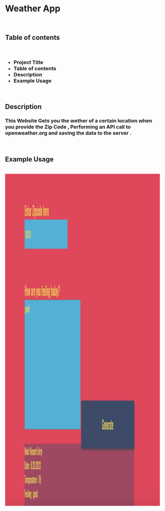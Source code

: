 <html>
<h1>Weather App</h1>
    <br>
    <h2>
    Table of contents
    </h2>
     <br>
    <h3> 
        <ul>
            <li>Project Title</li>
            <li>Table of contents</li>
            <li>Description</li>
            <li>Example Usage</li>
        </ul>
    </h3>
    <br>
    <h2>Description</h2>
    <h3>This Website Gets you the wether of a certain location when you provide the Zip Code , Performing an API call to openweather.org and saving the data to the server .</h3>
    <br>
    <h2>Example Usage</h2>
    <br>
    <img alt="Example" width="1920" height="1080" src="UsageExample.png">
</html>
